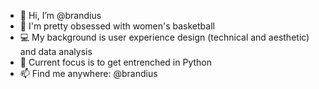 - 👋 Hi, I’m @brandius
- 🏀 I'm pretty obsessed with women's basketball
- 💻 My background is user experience design (technical and aesthetic) and data analysis 
- 🐍 Current focus is to get entrenched in Python
- 📫 Find me anywhere: @brandius

<!---
brandius/brandius is a ✨ special ✨ repository because its `README.md` (this file) appears on your GitHub profile.
You can click the Preview link to take a look at your changes.
--->
